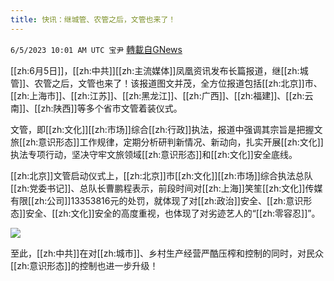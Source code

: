 ```yaml
---
title: 快讯：继城管、农管之后，文管也来了！
---
```

`6/5/2023 10:01 AM UTC 宝尹` [轉載自GNews](https://gnews.org/articles/1358643)

[[zh:6月5日]]，[[zh:中共]][[zh:主流媒体]]凤凰资讯发布长篇报道，继[[zh:城管]]、农管之后，文管也来了！该报道图文并茂，全方位报道包括[[zh:北京]]市、[[zh:上海市]]、[[zh:江苏]]、[[zh:黑龙江]]、[[zh:广西]]、[[zh:福建]]、[[zh:云南]]、[[zh:陕西]]等多个省市文管着装仪式。

文管，即[[zh:文化]][[zh:市场]]综合[[zh:行政]]执法，报道中强调其宗旨是把握文旅[[zh:意识形态]]工作规律，定期分析研判新情况、新动向，扎实开展[[zh:文化]]执法专项行动，坚决守牢文旅领域[[zh:意识形态]]和[[zh:文化]]安全底线。

[[zh:北京]]文管启动仪式上，[[zh:北京]]市[[zh:文化]][[zh:市场]]综合执法总队[[zh:党委书记]]、总队长曹鹏程表示，前段时间对[[zh:上海]]笑笙[[zh:文化]]传媒有限[[zh:公司]]13353816元的处罚，就体现了对[[zh:政治]]安全、[[zh:意识形态]]安全、[[zh:文化]]安全的高度重视，也体现了对劣迹艺人的“[[zh:零容忍]]”。

![](https://i.imgur.com/pyD4v35.jpg)

至此，[[zh:中共]]在对[[zh:城市]]、乡村生产经营严酷压榨和控制的同时，对民众[[zh:意识形态]]的控制也进一步升级！
